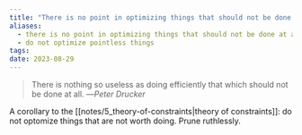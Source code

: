 ```yaml
---
title: "There is no point in optimizing things that should not be done at all"
aliases:
  - there is no point in optimizing things that should not be done at all
  - do not optimize pointless things
tags: 
date: 2023-08-29
---
```

> There is nothing so useless as doing efficiently that which should not be done at all.
> —<cite>Peter Drucker</cite>

A corollary to the [[notes/5_theory-of-constraints|theory of constraints]]: do not optomize things that are not worth doing. Prune ruthlessly.